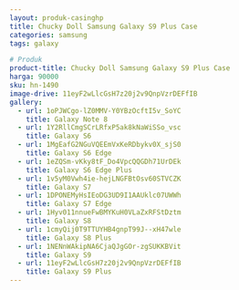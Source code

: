 ```yaml
---
layout: produk-casinghp
title: Chucky Doll Samsung Galaxy S9 Plus Case
categories: samsung
tags: galaxy

# Produk
product-title: Chucky Doll Samsung Galaxy S9 Plus Case
harga: 90000
sku: hn-1490
image-drive: 11eyF2wLlcGsH7z20j2v9QnpVzrDEFfIB
gallery:
  - url: 1oPJWCgo-lZ0MMV-Y0YBzOcftI5v_SoYC
    title: Galaxy Note 8
  - url: 1Y2RllCmgSCrLRfxP5ak8kNaWiSSo_vsc
    title: Galaxy S6
  - url: 1MgEafG2NGuVQEEmVxKeRDbykv0X_sjS0
    title: Galaxy S6 Edge
  - url: 1eZQSm-vKky8tF_Do4VpcQQGDh71UrDEk
    title: Galaxy S6 Edge Plus
  - url: 1v5yM0Vwh4ie-hejLNGFBtOsv60STVCZK
    title: Galaxy S7
  - url: 1DPONEMyHsIEoDG3UD9I1AAUklc07UWWh
    title: Galaxy S7 Edge
  - url: 1Hyv011nnueFwBMYKuH0VLaZxRFStDztm
    title: Galaxy S8
  - url: 1cmyQij0T9TTUYHB4gnpT99J--xH47wle
    title: Galaxy S8 Plus
  - url: 1NENnWAkipNA6CjaQJgGOr-zgSUKKBVit
    title: Galaxy S9
  - url: 11eyF2wLlcGsH7z20j2v9QnpVzrDEFfIB
    title: Galaxy S9 Plus
---
```

